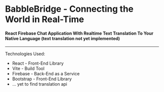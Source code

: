 # **BabbleBridge** - Connecting the World in Real-Time

#### React Firebase Chat Application With Realtime Text Translation To Your Native Language (text translation not yet implemented)

---

Technologies Used:

* React - Front-End Library
* Vite - Build Tool
* Firebase - Back-End as a Service
* Bootstrap - Front-End Library
* ... yet to find translation api
